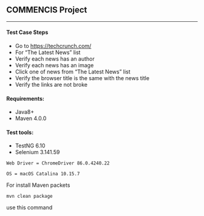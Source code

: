 ## COMMENCIS Project
___

#### Test Case Steps

* Go to https://techcrunch.com/
* For “The Latest News” list
* Verify each news has an author
* Verify each news has an image
* Click one of news from “The Latest News” list 
* Verify the browser title is the same with the news title
* Verify the links are not broke


#### Requirements: 
* Java8+
* Maven 4.0.0

#### Test tools:
* TestNG 6.10
* Selenium 3.141.59

`Web Driver = ChromeDriver 86.0.4240.22`

`OS = macOS Catalina 10.15.7`

For install Maven packets
```
mvn clean package
```
use this command
